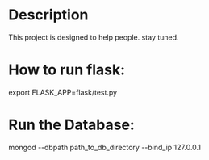 Description
==========
This project is designed to help people. stay tuned. 


# How to run flask:
export FLASK_APP=flask/test.py

# Run the Database:
mongod --dbpath path_to_db_directory --bind_ip 127.0.0.1

